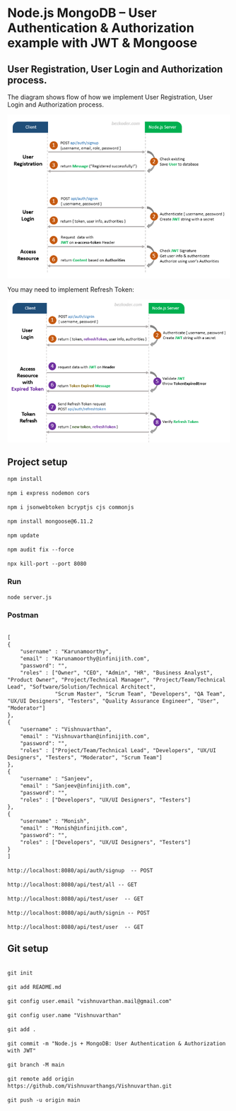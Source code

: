 # Node.js MongoDB – User Authentication & Authorization example with JWT & Mongoose

## User Registration, User Login and Authorization process.
The diagram shows flow of how we implement User Registration, User Login and Authorization process.

![jwt-token-authentication-node-js-example-flow](jwt-token-authentication-node-js-example-flow.png)


You may need to implement Refresh Token:

![jwt-refresh-token-node-js-example-flow](jwt-refresh-token-node-js-example-flow.png)


## Project setup
```
npm install

npm i express nodemon cors

npm i jsonwebtoken bcryptjs cjs commonjs

npm install mongoose@6.11.2 

npm update

npm audit fix --force

npx kill-port --port 8080
```

### Run
```
node server.js
```
### Postman
```

[
{
    "username" : "Karunamoorthy",
    "email" : "Karunamoorthy@infinijith.com",
    "password": "",
    "roles" : ["Owner", "CEO", "Admin", "HR", "Business Analyst", "Product Owner", "Project/Technical Manager", "Project/Team/Technical Lead", "Software/Solution/Technical Architect", 
		       "Scrum Master", "Scrum Team", "Developers", "QA Team", "UX/UI Designers", "Testers", "Quality Assurance Engineer", "User", "Moderator"]
},
{
    "username" : "Vishnuvarthan",
    "email" : "Vishnuvarthan@infinijith.com",
    "password": "",
    "roles" : ["Project/Team/Technical Lead", "Developers", "UX/UI Designers", "Testers", "Moderator", "Scrum Team"]
},
{
    "username" : "Sanjeev",
    "email" : "Sanjeev@infinijith.com",
    "password": "",
    "roles" : ["Developers", "UX/UI Designers", "Testers"]
},
{
    "username" : "Monish",
    "email" : "Monish@infinijith.com",
    "password": "",
    "roles" : ["Developers", "UX/UI Designers", "Testers"]
}
]

http://localhost:8080/api/auth/signup  -- POST

http://localhost:8080/api/test/all -- GET

http://localhost:8080/api/test/user  -- GET

http://localhost:8080/api/auth/signin -- POST

http://localhost:8080/api/test/user  -- GET

```

## Git setup
```

git init

git add README.md

git config user.email "vishnuvarthan.mail@gmail.com"

git config user.name "Vishnuvarthan"

git add .

git commit -m "Node.js + MongoDB: User Authentication & Authorization with JWT"

git branch -M main

git remote add origin https://github.com/Vishnuvarthangs/Vishnuvarthan.git

git push -u origin main

```